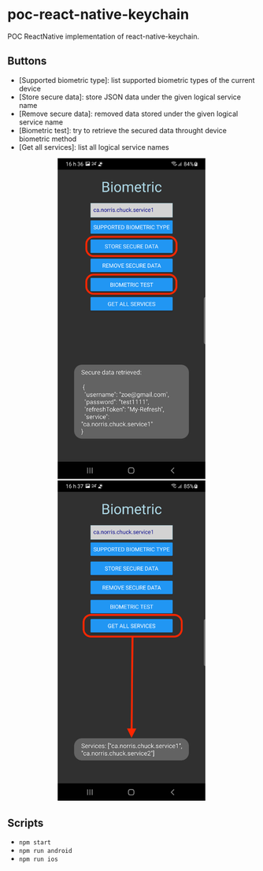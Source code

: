 # poc-react-native-keychain

POC ReactNative implementation of react-native-keychain.

## Buttons

- [Supported biometric type]: list supported biometric types of the current device
- [Store secure data]: store JSON data under the given logical service name
- [Remove secure data]: removed data stored under the given logical service name
- [Biometric test]: try to retrieve the secured data throught device biometric method
- [Get all services]: list all logical service names

<div align="center">
  <img src="docs/screen-captures/bio-test.png" width="300" alt="Biometric test (fingerprint)" />
  <img src="docs/screen-captures/list-services.png" width="300" alt="Secure data services list" />
</div>

## Scripts

- `npm start`
- `npm run android`
- `npm run ios`
